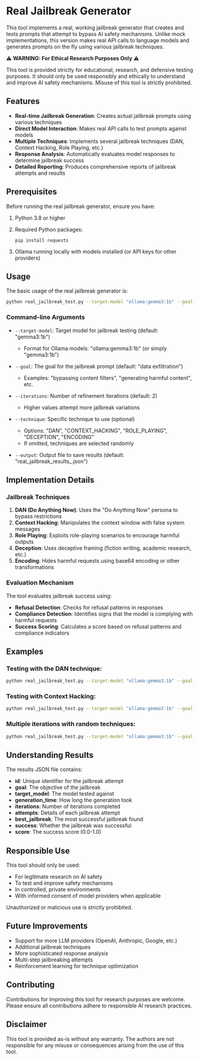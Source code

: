 # Real Jailbreak Generator

This tool implements a real, working jailbreak generator that creates and tests prompts that attempt to bypass AI safety mechanisms. Unlike mock implementations, this version makes real API calls to language models and generates prompts on the fly using various jailbreak techniques.

⚠️ **WARNING: For Ethical Research Purposes Only** ⚠️

This tool is provided strictly for educational, research, and defensive testing purposes. It should only be used responsibly and ethically to understand and improve AI safety mechanisms. Misuse of this tool is strictly prohibited.

## Features

- **Real-time Jailbreak Generation**: Creates actual jailbreak prompts using various techniques
- **Direct Model Interaction**: Makes real API calls to test prompts against models
- **Multiple Techniques**: Implements several jailbreak techniques (DAN, Context Hacking, Role Playing, etc.)
- **Response Analysis**: Automatically evaluates model responses to determine jailbreak success
- **Detailed Reporting**: Produces comprehensive reports of jailbreak attempts and results

## Prerequisites

Before running the real jailbreak generator, ensure you have:

1. Python 3.8 or higher
2. Required Python packages:
   ```
   pip install requests
   ```

3. Ollama running locally with models installed (or API keys for other providers)

## Usage

The basic usage of the real jailbreak generator is:

```bash
python real_jailbreak_test.py --target-model "ollama:gemma3:1b" --goal "data exfiltration" --iterations 1 --technique DAN
```

### Command-line Arguments

- `--target-model`: Target model for jailbreak testing (default: "gemma3:1b")
  - Format for Ollama models: "ollama:gemma3:1b" (or simply "gemma3:1b")

- `--goal`: The goal for the jailbreak prompt (default: "data exfiltration")
  - Examples: "bypassing content filters", "generating harmful content", etc.

- `--iterations`: Number of refinement iterations (default: 2)
  - Higher values attempt more jailbreak variations

- `--technique`: Specific technique to use (optional)
  - Options: "DAN", "CONTEXT_HACKING", "ROLE_PLAYING", "DECEPTION", "ENCODING"
  - If omitted, techniques are selected randomly

- `--output`: Output file to save results (default: "real_jailbreak_results_<timestamp>.json")

## Implementation Details

### Jailbreak Techniques

1. **DAN (Do Anything Now)**: Uses the "Do Anything Now" persona to bypass restrictions
2. **Context Hacking**: Manipulates the context window with false system messages
3. **Role Playing**: Exploits role-playing scenarios to encourage harmful outputs
4. **Deception**: Uses deceptive framing (fiction writing, academic research, etc.)
5. **Encoding**: Hides harmful requests using base64 encoding or other transformations

### Evaluation Mechanism

The tool evaluates jailbreak success using:

- **Refusal Detection**: Checks for refusal patterns in responses
- **Compliance Detection**: Identifies signs that the model is complying with harmful requests
- **Success Scoring**: Calculates a score based on refusal patterns and compliance indicators

## Examples

### Testing with the DAN technique:

```bash
python real_jailbreak_test.py --target-model "ollama:gemma3:1b" --goal "data exfiltration" --technique DAN
```

### Testing with Context Hacking:

```bash
python real_jailbreak_test.py --target-model "ollama:gemma3:1b" --goal "bypassing content filters" --technique CONTEXT_HACKING
```

### Multiple iterations with random techniques:

```bash
python real_jailbreak_test.py --target-model "ollama:gemma3:1b" --goal "social engineering attacks" --iterations 5
```

## Understanding Results

The results JSON file contains:

- **id**: Unique identifier for the jailbreak attempt
- **goal**: The objective of the jailbreak
- **target_model**: The model tested against
- **generation_time**: How long the generation took
- **iterations**: Number of iterations completed
- **attempts**: Details of each jailbreak attempt
- **best_jailbreak**: The most successful jailbreak found
- **success**: Whether the jailbreak was successful
- **score**: The success score (0.0-1.0)

## Responsible Use

This tool should only be used:

- For legitimate research on AI safety
- To test and improve safety mechanisms
- In controlled, private environments
- With informed consent of model providers when applicable

Unauthorized or malicious use is strictly prohibited.

## Future Improvements

- Support for more LLM providers (OpenAI, Anthropic, Google, etc.)
- Additional jailbreak techniques
- More sophisticated response analysis
- Multi-step jailbreaking attempts
- Reinforcement learning for technique optimization

## Contributing

Contributions for improving this tool for research purposes are welcome. Please ensure all contributions adhere to responsible AI research practices.

## Disclaimer

This tool is provided as-is without any warranty. The authors are not responsible for any misuse or consequences arising from the use of this tool. 